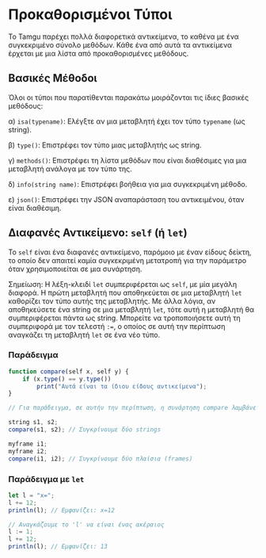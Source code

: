 # Προκαθορισμένοι Τύποι

Το Tamgu παρέχει πολλά διαφορετικά αντικείμενα, το καθένα με ένα συγκεκριμένο σύνολο μεθόδων. Κάθε ένα από αυτά τα αντικείμενα έρχεται με μια λίστα από προκαθορισμένες μεθόδους.

## Βασικές Μέθοδοι

Όλοι οι τύποι που παρατίθενται παρακάτω μοιράζονται τις ίδιες βασικές μεθόδους:

α) `isa(typename)`: Ελέγξτε αν μια μεταβλητή έχει τον τύπο `typename` (ως string).

β) `type()`: Επιστρέφει τον τύπο μιας μεταβλητής ως string.

γ) `methods()`: Επιστρέφει τη λίστα μεθόδων που είναι διαθέσιμες για μια μεταβλητή ανάλογα με τον τύπο της.

δ) `info(string name)`: Επιστρέφει βοήθεια για μια συγκεκριμένη μέθοδο.

ε) `json()`: Επιστρέφει την JSON αναπαράσταση του αντικειμένου, όταν είναι διαθέσιμη.

## Διαφανές Αντικείμενο: `self` (ή `let`)

Το `self` είναι ένα διαφανές αντικείμενο, παρόμοιο με έναν είδους δείκτη, το οποίο δεν απαιτεί καμία συγκεκριμένη μετατροπή για την παράμετρο όταν χρησιμοποιείται σε μια συνάρτηση.

Σημείωση: Η λέξη-κλειδί `let` συμπεριφέρεται ως `self`, με μία μεγάλη διαφορά. Η πρώτη μεταβλητή που αποθηκεύεται σε μια μεταβλητή `let` καθορίζει τον τύπο αυτής της μεταβλητής. Με άλλα λόγια, αν αποθηκεύσετε ένα string σε μια μεταβλητή `let`, τότε αυτή η μεταβλητή θα συμπεριφέρεται πάντα ως string. Μπορείτε να τροποποιήσετε αυτή τη συμπεριφορά με τον τελεστή `:=`, ο οποίος σε αυτή την περίπτωση αναγκάζει τη μεταβλητή `let` σε ένα νέο τύπο.

### Παράδειγμα

```javascript
function compare(self x, self y) {
    if (x.type() == y.type())
        print("Αυτά είναι τα ίδιου είδους αντικείμενα");
}

// Για παράδειγμα, σε αυτήν την περίπτωση, η συνάρτηση compare λαμβάνει δύο παραμέτρους, οι οποίες μπορεί να ποικίλλουν στον τύπο τους. Μια δήλωση self αφαιρεί την ανάγκη για εφαρμογή οποιασδήποτε συγκεκριμένης μετατροπής στα αντικείμενα που περνάνε σε αυτήν τη συνάρτηση.

string s1, s2;
compare(s1, s2); // Συγκρίνουμε δύο strings

myframe i1;
myframe i2;
compare(i1, i2); // Συγκρίνουμε δύο πλαίσια (frames)
```

### Παράδειγμα με `let`

```javascript
let l = "x=";
l += 12;
println(l); // Εμφανίζει: x=12

// Αναγκάζουμε το 'l' να είναι ένας ακέραιος
l := 1;
l += 12;
println(l); // Εμφανίζει: 13
```